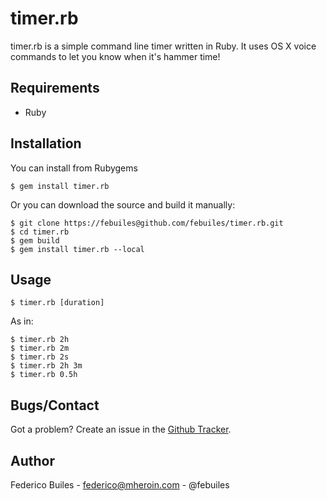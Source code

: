 timer.rb
=======

timer.rb is a simple command line timer written in Ruby. It uses OS X voice commands to let you know
when it's hammer time!

Requirements
------------
* Ruby

Installation
------------

You can install from Rubygems

    $ gem install timer.rb

Or you can download the source and build it manually:

    $ git clone https://febuiles@github.com/febuiles/timer.rb.git
    $ cd timer.rb
    $ gem build
    $ gem install timer.rb --local


Usage
------

    $ timer.rb [duration]

As in:

    $ timer.rb 2h
    $ timer.rb 2m
    $ timer.rb 2s
    $ timer.rb 2h 3m
    $ timer.rb 0.5h

Bugs/Contact
------------

Got a problem? Create an issue in the [Github Tracker](https://github.com/febuiles/timer.rb/issues).

Author
------
Federico Builes - federico@mheroin.com - @febuiles
